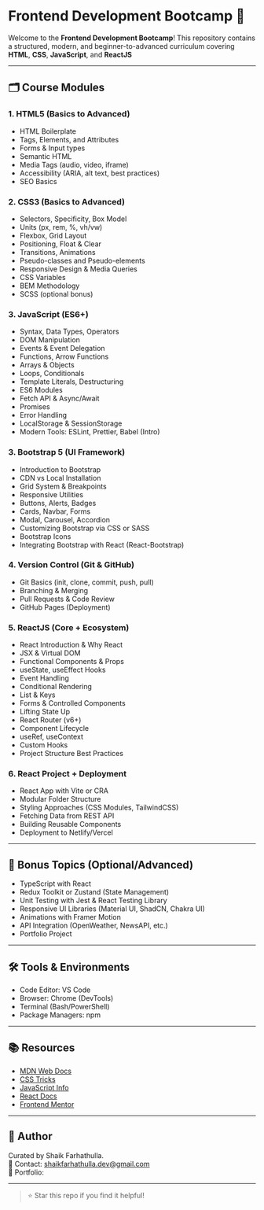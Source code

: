 # Frontend Development Bootcamp 🚀

Welcome to the **Frontend Development Bootcamp**! This repository contains a structured, modern, and beginner-to-advanced curriculum covering **HTML**, **CSS**, **JavaScript**, and **ReactJS**

---

## 🗂️ Course Modules

### 1. HTML5 (Basics to Advanced)
- HTML Boilerplate
- Tags, Elements, and Attributes
- Forms & Input types
- Semantic HTML
- Media Tags (audio, video, iframe)
- Accessibility (ARIA, alt text, best practices)
- SEO Basics

### 2. CSS3 (Basics to Advanced)
- Selectors, Specificity, Box Model
- Units (px, rem, %, vh/vw)
- Flexbox, Grid Layout
- Positioning, Float & Clear
- Transitions, Animations
- Pseudo-classes and Pseudo-elements
- Responsive Design & Media Queries
- CSS Variables
- BEM Methodology
- SCSS (optional bonus)

### 3. JavaScript (ES6+)
- Syntax, Data Types, Operators
- DOM Manipulation
- Events & Event Delegation
- Functions, Arrow Functions
- Arrays & Objects
- Loops, Conditionals
- Template Literals, Destructuring
- ES6 Modules
- Fetch API & Async/Await
- Promises
- Error Handling
- LocalStorage & SessionStorage
- Modern Tools: ESLint, Prettier, Babel (Intro)

### 3. **Bootstrap 5 (UI Framework)**
- Introduction to Bootstrap
- CDN vs Local Installation
- Grid System & Breakpoints
- Responsive Utilities
- Buttons, Alerts, Badges
- Cards, Navbar, Forms
- Modal, Carousel, Accordion
- Customizing Bootstrap via CSS or SASS
- Bootstrap Icons
- Integrating Bootstrap with React (React-Bootstrap)

### 4. Version Control (Git & GitHub)
- Git Basics (init, clone, commit, push, pull)
- Branching & Merging
- Pull Requests & Code Review
- GitHub Pages (Deployment)

### 5. ReactJS (Core + Ecosystem)
- React Introduction & Why React
- JSX & Virtual DOM
- Functional Components & Props
- useState, useEffect Hooks
- Event Handling
- Conditional Rendering
- List & Keys
- Forms & Controlled Components
- Lifting State Up
- React Router (v6+)
- Component Lifecycle
- useRef, useContext
- Custom Hooks
- Project Structure Best Practices

### 6. React Project + Deployment
- React App with Vite or CRA
- Modular Folder Structure
- Styling Approaches (CSS Modules, TailwindCSS)
- Fetching Data from REST API
- Building Reusable Components
- Deployment to Netlify/Vercel

---

## 🧠 Bonus Topics (Optional/Advanced)
- TypeScript with React
- Redux Toolkit or Zustand (State Management)
- Unit Testing with Jest & React Testing Library
- Responsive UI Libraries (Material UI, ShadCN, Chakra UI)
- Animations with Framer Motion
- API Integration (OpenWeather, NewsAPI, etc.)
- Portfolio Project

---

## 🛠️ Tools & Environments
- Code Editor: VS Code
- Browser: Chrome (DevTools)
- Terminal (Bash/PowerShell)
- Package Managers: npm

---

## 📚 Resources
- [MDN Web Docs](https://developer.mozilla.org/)
- [CSS Tricks](https://css-tricks.com/)
- [JavaScript Info](https://javascript.info/)
- [React Docs](https://reactjs.org/)
- [Frontend Mentor](https://www.frontendmentor.io/)

---

## 🚀 Author
Curated by Shaik Farhathulla.  
📧 Contact: shaikfarhathulla.dev@gmail.com  
🔗 Portfolio: 

---

> ⭐ Star this repo if you find it helpful!
